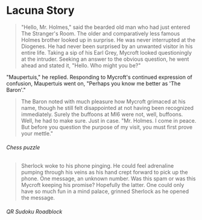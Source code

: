# Lacuna Story

> "Hello, Mr. Holmes," said the bearded old man who had just entered The Stranger's Room.
   The older and comparatively less famous Holmes brother looked up in surprise. He was never interrupted at the Diogenes. He had never been surprised by an unwanted visitor in his entire life. Taking a sip of his Earl Grey, Mycroft looked questioningly at the intruder. Seeking an answer to the obvious question, he went ahead and stated it, "Hello. Who might you be?"
  
> 
"Maupertuis," he replied. Responding to Mycroft's continued expression of confusion, Maupertuis went on, "Perhaps you know me better as 'The Baron'."
 
> The Baron noted with much pleasure how Mycroft grimaced at his name, though he still felt disappointed at not having been recognized immediately. Surely the buffoons at MI6 were not, well, buffoons. Well, he had to make sure. Just in case. "Mr. Holmes. I come in peace. But before you question the purpose of my visit, you must first prove your mettle."

###### Chess puzzle

 > Sherlock woke to his phone pinging. He could feel adrenaline pumping through his veins as his hand crept forward to pick up the phone. One message, an unknown number. Was this spam or was this Mycroft keeping his promise? Hopefully the latter. One could only have so much fun in a mind palace, grinned Sherlock as he opened the message.

###### QR Sudoku Roadblock 
